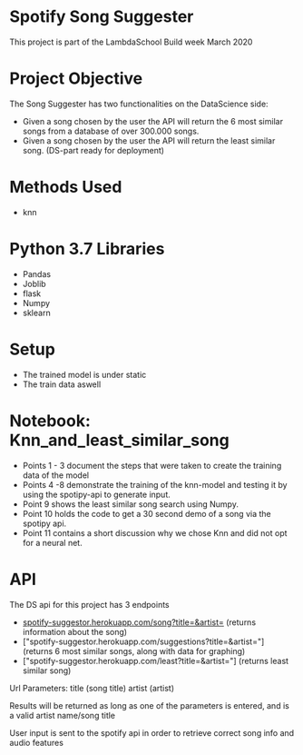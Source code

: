 # Spotify Song Suggester
This project is part of the LambdaSchool Build week March 2020

# Project Objective
The Song Suggester has two functionalities on the DataScience side:

* Given a song chosen by the user the API will return the 6 most similar songs from a database of over 300.000 songs.
* Given a song chosen by the user the API will return the least similar song. (DS-part ready for deployment)

# Methods Used 

* knn

# Python 3.7 Libraries 

* Pandas
* Joblib
* flask
* Numpy
* sklearn

# Setup

* The trained model is under static
* The train data aswell

# Notebook: Knn_and_least_similar_song

*  Points 1 - 3 document the steps that were taken to create the training data of the model
*  Points 4 -8 demonstrate the training of the knn-model and testing it by using the spotipy-api to generate input.
*  Point 9 shows the least similar song search using Numpy. 
*  Point 10 holds the code to get a 30 second demo of a song via the spotipy api. 
*  Point 11 contains a short discussion why we chose Knn and did not opt for a neural net.

# API

The DS api for this project has 3 endpoints 

* [spotify-suggestor.herokuapp.com/song?title=&artist=](spotify-suggestor.herokuapp.com/song?title=&artist=) (returns information about the song)
* ["spotify-suggestor.herokuapp.com/suggestions?title=&artist="] (returns 6 most similar songs, along with data for graphing)
* ["spotify-suggestor.herokuapp.com/least?title=&artist="] (returns least similar song)

Url Parameters: title (song title) artist (artist)

Results will be returned as long as one of the parameters is entered, and is a valid artist name/song title

User input is sent to the spotify api in order to retrieve correct song info and audio features
